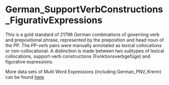 # German_SupportVerbConstructions_FigurativExpressions
This is a gold standard of 21796 German combinations of governing verb and prepositional phrase, represented by the preposition and head noun of the PP. The PP-verb pairs were manually annotated as lexical collocations or non-collocational. A distinction is made between two subtypes of lexical collocations, support-verb constructions (Funktionsverbgefüge) and figurative expressions.

More data sets of Multi Word Expressions (including German_PNV_Krenn) can be found [here](http://multiword.sourceforge.net/PHITE.php?sitesig=FILES&page=FILES_20_Data_Sets)
